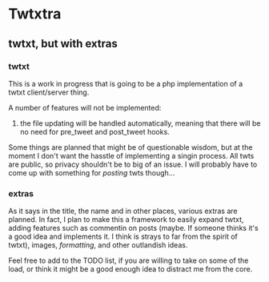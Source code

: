 # Twtxtra
## twtxt, but with extras

### twtxt
This is a work in progress that is going to be a php implementation of a twtxt client/server thing.

A number of features will not be implemented:
 1. the file updating will be handled automatically, meaning that there will be no need for pre_tweet and post_tweet hooks.

Some things are planned that might be of questionable wisdom, but at the moment I don't want the hasstle of implementing a singin process. All twts are public, so privacy shouldn't be to big of an issue. I will probably have to come up with something for *posting* twts though...

### extras
As it says in the title, the name and in other places, various extras are planned. In fact, I plan to make this a framework to easily expand twtxt, adding features such as commentin on posts (maybe. If someone thinks it's a good idea and implements it. I think is strays to far from the spirit of twtxt), images, *formatting*, and other outlandish ideas.

Feel free to add to the TODO list, if you are willing to take on some of the load, or think it might be a good enough idea to distract me from the core.
